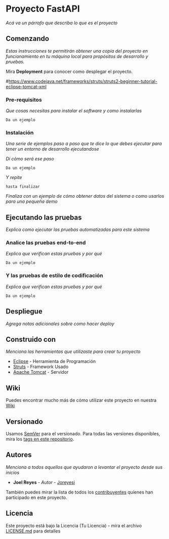 # Proyecto FastAPI

_Acá va un párrafo que describa lo que es el proyecto_

## Comenzando

_Estas instrucciones te permitirán obtener una copia del proyecto en funcionamiento en tu máquina local para propósitos de desarrollo y pruebas._

Mira **Deployment** para conocer como desplegar el proyecto.

#https://www.codejava.net/frameworks/struts/struts2-beginner-tutorial-eclipse-tomcat-xml


### Pre-requisitos

_Que cosas necesitas para instalar el software y como instalarlas_

```
Da un ejemplo
```

### Instalación

_Una serie de ejemplos paso a paso que te dice lo que debes ejecutar para tener un entorno de desarrollo ejecutandose_

_Dí cómo será ese paso_

```
Da un ejemplo
```

_Y repite_

```
hasta finalizar
```

_Finaliza con un ejemplo de cómo obtener datos del sistema o como usarlos para una pequeña demo_

## Ejecutando las pruebas

_Explica como ejecutar las pruebas automatizadas para este sistema_

### Analice las pruebas end-to-end

_Explica que verifican estas pruebas y por qué_

```
Da un ejemplo
```

### Y las pruebas de estilo de codificación

_Explica que verifican estas pruebas y por qué_

```
Da un ejemplo
```

## Despliegue

_Agrega notas adicionales sobre como hacer deploy_

## Construido con

_Menciona las herramientas que utilizaste para crear tu proyecto_

* [Eclipse](https://www.eclipse.org/downloads/) - Herramienta de Programación
* [Struts](https://struts.apache.org/download.cgi) - Framework Usado
* [Apache Tomcat](https://tomcat.apache.org/download-10.cgi) - Servidor

## Wiki

Puedes encontrar mucho más de cómo utilizar este proyecto en nuestra [Wiki](https://github.com/tu/proyecto/wiki)

## Versionado

Usamos [SemVer](http://semver.org/) para el versionado. Para todas las versiones disponibles, mira los [tags en este repositorio](https://github.com/tu/proyecto/tags).

## Autores 

_Menciona a todos aquellos que ayudaron a levantar el proyecto desde sus inicios_

* **Joel Reyes** - *Autor* - [Joreyesi](https://github.com/Joreyesi?tab=repositories)


También puedes mirar la lista de todos los [contribuyentes](https://github.com/your/project/contributors) quíenes han participado en este proyecto. 

## Licencia

Este proyecto está bajo la Licencia (Tu Licencia) - mira el archivo [LICENSE.md](LICENSE.md) para detalles

